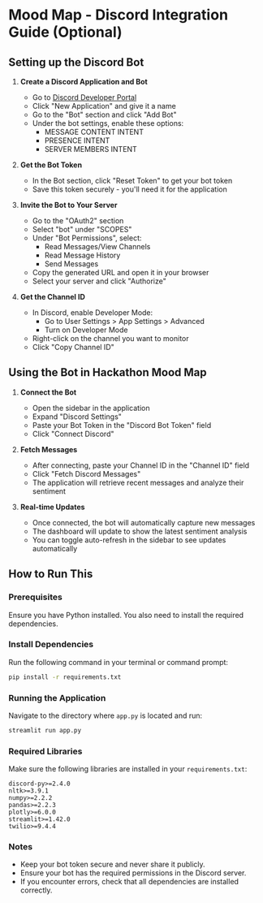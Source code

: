 # Mood Map - Discord Integration Guide (Optional)

## Setting up the Discord Bot

1. **Create a Discord Application and Bot**
   - Go to [Discord Developer Portal](https://discord.com/developers/applications)
   - Click "New Application" and give it a name
   - Go to the "Bot" section and click "Add Bot"
   - Under the bot settings, enable these options:
     - MESSAGE CONTENT INTENT
     - PRESENCE INTENT
     - SERVER MEMBERS INTENT

2. **Get the Bot Token**
   - In the Bot section, click "Reset Token" to get your bot token
   - Save this token securely - you'll need it for the application

3. **Invite the Bot to Your Server**
   - Go to the "OAuth2" section
   - Select "bot" under "SCOPES"
   - Under "Bot Permissions", select:
     - Read Messages/View Channels
     - Read Message History
     - Send Messages
   - Copy the generated URL and open it in your browser
   - Select your server and click "Authorize"

4. **Get the Channel ID**
   - In Discord, enable Developer Mode:
     - Go to User Settings > App Settings > Advanced
     - Turn on Developer Mode
   - Right-click on the channel you want to monitor
   - Click "Copy Channel ID"

## Using the Bot in Hackathon Mood Map

1. **Connect the Bot**
   - Open the sidebar in the application
   - Expand "Discord Settings"
   - Paste your Bot Token in the "Discord Bot Token" field
   - Click "Connect Discord"

2. **Fetch Messages**
   - After connecting, paste your Channel ID in the "Channel ID" field
   - Click "Fetch Discord Messages"
   - The application will retrieve recent messages and analyze their sentiment

3. **Real-time Updates**
   - Once connected, the bot will automatically capture new messages
   - The dashboard will update to show the latest sentiment analysis
   - You can toggle auto-refresh in the sidebar to see updates automatically

## How to Run This

### Prerequisites
Ensure you have Python installed. You also need to install the required dependencies.

### Install Dependencies
Run the following command in your terminal or command prompt:
```sh
pip install -r requirements.txt
```

### Running the Application
Navigate to the directory where `app.py` is located and run:
```sh
streamlit run app.py
```

### Required Libraries
Make sure the following libraries are installed in your `requirements.txt`:
```
discord-py>=2.4.0
nltk>=3.9.1
numpy>=2.2.2
pandas>=2.2.3
plotly>=6.0.0
streamlit>=1.42.0
twilio>=9.4.4
```

### Notes
- Keep your bot token secure and never share it publicly.
- Ensure your bot has the required permissions in the Discord server.
- If you encounter errors, check that all dependencies are installed correctly.

